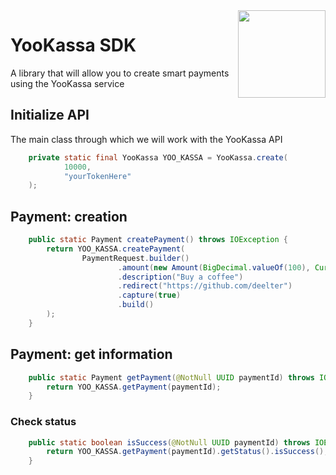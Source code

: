 <img align="right" src="https://media.discordapp.net/attachments/973891514021314560/1011723930781888562/book.png" height="140" width="140">

# YooKassa SDK
A library that will allow you to create smart payments using the YooKassa service

## Initialize API
The main class through which we will work with the YooKassa API
```java
	private static final YooKassa YOO_KASSA = YooKassa.create(
			10000,
			"yourTokenHere"
	);
```
## Payment: creation
```java
	public static Payment createPayment() throws IOException {
		return YOO_KASSA.createPayment(
				PaymentRequest.builder()
						.amount(new Amount(BigDecimal.valueOf(100), Currency.RUB))
						.description("Buy a coffee")
						.redirect("https://github.com/deelter")
						.capture(true)
						.build()
		);
	}
```
## Payment: get information
```java
	public static Payment getPayment(@NotNull UUID paymentId) throws IOException {
		return YOO_KASSA.getPayment(paymentId);
	}
```
### Check status
```java
	public static boolean isSuccess(@NotNull UUID paymentId) throws IOException {
		return YOO_KASSA.getPayment(paymentId).getStatus().isSuccess();
	}
```
